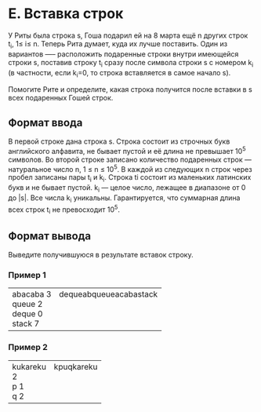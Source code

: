 # E. Вставка строк

У Риты была строка s, Гоша подарил ей на 8 марта ещё n других строк t<sub>i</sub>, 1≤ i≤ n. Теперь Рита думает, куда их 
лучше поставить. Один из вариантов —– расположить подаренные строки внутри имеющейся строки s, поставив строку 
t<sub>i</sub> сразу после символа строки s с номером k<sub>i</sub> (в частности, если k<sub>i</sub>=0, то строка 
вставляется в самое начало s).

Помогите Рите и определите, какая строка получится после вставки в s всех подаренных Гошей строк.

## Формат ввода

В первой строке дана строка s. Строка состоит из строчных букв английского алфавита, не бывает пустой и её длина не 
превышает 10<sup>5</sup> символов.
Во второй строке записано количество подаренных строк — натуральное число n, 1 ≤ n ≤ 10<sup>5</sup>.
В каждой из следующих n строк через пробел записаны пары t<sub>i</sub> и k<sub>i</sub>. Строка ti состоит из маленьких 
латинских букв и не бывает пустой. k<sub>i</sub> — целое число, лежащее в диапазоне от 0 до |s|. Все числа k<sub>i</sub> уникальны. 
Гарантируется, что суммарная длина всех строк t<sub>i</sub> не превосходит 10<sup>5</sup>.

## Формат вывода

Выведите получившуюся в результате вставок строку.

### Пример 1

<table><tr>
<td>
abacaba
3<br>
queue 2<br>
deque 0<br>
stack 7
</td>
<td>
dequeabqueueacabastack<br>
<br>
<br>
<br>
</td>
</tr></table>

### Пример 2

<table><tr>
<td>
kukareku<br>
2<br>
p 1<br>
q 2
</td>
<td>
kpuqkareku<br>
<br>
<br>
<br>
</td>
</tr></table>